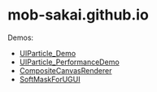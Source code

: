 mob-sakai.github.io
===

Demos:

- [UIParticle_Demo](https://mob-sakai.github.io/demos/UIParticle_Demo/index.html)
- [UIParticle_PerformanceDemo](https://mob-sakai.github.io/demos/UIParticle_PerformanceDemo/index.html)
- [CompositeCanvasRenderer](https://mob-sakai.github.io/demos/CompositeCanvasRenderer/index.html)
- [SoftMaskForUGUI](https://mob-sakai.github.io/demos/SoftMaskForUGUI/index.html)

